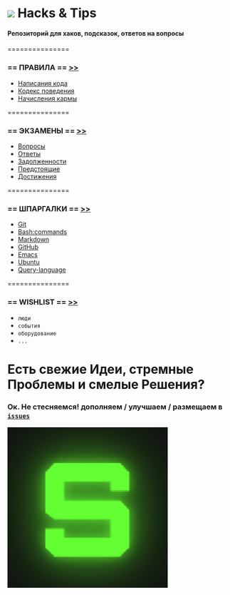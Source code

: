 ![](https://avatars0.githubusercontent.com/u/6559911?s=28) Hacks & Tips
===

#### Репозиторий для хаков, подсказок, ответов на вопросы

===============

### == ПРАВИЛА == [>>](RULES)

 - [Написания кода](RULES/CODING.md)
 - [Кодекс поведения](RULES/CULTURE.md)
 - [Начисления кармы](RULES/KARMA.md)

===============

### == ЭКЗАМЕНЫ == [>>](EXAMS)

 - [Вопросы](EXAMS/QUESTIONS)
 - [Ответы](EXAMS/ANSWERS)
 - [Задолженности](EXAMS/readme.md)
 - [Предстоящие](exams/coming.md)
 - [Достижения](karma.md)

===============

### == ШПАРГАЛКИ == [>>](CHEATSHEETS)

 - [Git](CHEATSHEETS/beta/Git.Hub.md)
 - [Bash:commands](CHEATSHEETS/beta/bash:commands.md)
 - [Markdown](CHEATSHEETS/beta/Markdown.md)
 - [GitHub](CHEATSHEETS/alpha/GitHub.md)
 - [Emacs](CHEATSHEETS/alpha/Emacs.md)
 - [Ubuntu](CHEATSHEETS/alpha/Ubuntu.md)
 - [Query-language](CHEATSHEETS/beta/Query-language.md)


===============

### == WISHLIST == [>>](WISHLIST)

 - `люди`
 - `события`
 - `оборудование`
 - `...`

# Есть свежие Идеи, стремные Проблемы и смелые Решения? 
### Ок. Не стесняемся! дополняем / улучшаем / размещаем в [`issues`](https://github.com/soda-io/Hacks-and-Tips/issues/new)

![](./media/SODA.gif)
